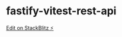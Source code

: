 # fastify-vitest-rest-api

[Edit on StackBlitz ⚡️](https://stackblitz.com/edit/vitest-dev-vitest-ty2bbz)